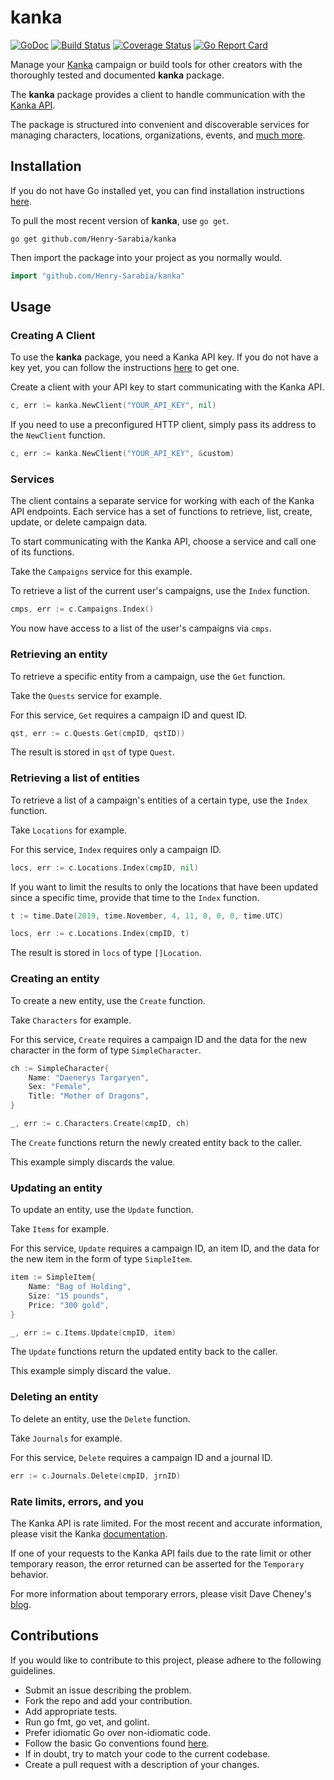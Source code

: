 # kanka 

[![GoDoc](https://godoc.org/github.com/Henry-Sarabia/kanka?status.svg)](https://godoc.org/github.com/Henry-Sarabia/kanka) [![Build Status](https://travis-ci.com/Henry-Sarabia/kanka.svg?branch=master)](https://travis-ci.com/Henry-Sarabia/kanka) [![Coverage Status](https://coveralls.io/repos/github/Henry-Sarabia/kanka/badge.svg?branch=master)](https://coveralls.io/github/Henry-Sarabia/kanka?branch=master) [![Go Report Card](https://goreportcard.com/badge/github.com/Henry-Sarabia/kanka)](https://goreportcard.com/report/github.com/Henry-Sarabia/kanka)

Manage your [Kanka](https://kanka.io/en-US) campaign or build tools for other
creators with the thoroughly tested and documented **kanka** package.

The **kanka** package provides a client to handle communication with the
[Kanka API](https://kanka.io/en-US/docs/1.0). 

The package is structured into convenient and discoverable services for 
managing characters, locations, organizations, events, and 
[much more](https://kanka.io/en-US/features).


## Installation

If you do not have Go installed yet, you can find installation instructions 
[here](https://golang.org/doc/install).

To pull the most recent version of **kanka**, use `go get`.

```
go get github.com/Henry-Sarabia/kanka
```

Then import the package into your project as you normally would.

```go
import "github.com/Henry-Sarabia/kanka"
```

## Usage

### Creating A Client

To use the **kanka** package, you need a Kanka API key. If you do not have a key
yet, you can follow the instructions [here](https://kanka.io/en-US/docs/1.0/setup)
to get one.

Create a client with your API key to start communicating with the Kanka API.

```go
c, err := kanka.NewClient("YOUR_API_KEY", nil)
```

If you need to use a preconfigured HTTP client, simply pass its address to the
`NewClient` function.

```go
c, err := kanka.NewClient("YOUR_API_KEY", &custom)
```

### Services

The client contains a separate service for working with each of the Kanka API
endpoints. Each service has a set of functions to retrieve, list, create, update,
or delete campaign data.

To start communicating with the Kanka API, choose a service and call one of its
functions. 

Take the `Campaigns` service for this example. 

To retrieve a list of the current user's campaigns, use the `Index` function.

```go
cmps, err := c.Campaigns.Index()
```
You now have access to a list of the user's campaigns via `cmps`.

### Retrieving an entity

To retrieve a specific entity from a campaign, use the `Get` function.

Take the `Quests` service for example. 

For this service, `Get` requires a campaign ID and quest ID.

```go
qst, err := c.Quests.Get(cmpID, qstID))
```

The result is stored in `qst` of type `Quest`. 

### Retrieving a list of entities

To retrieve a list of a campaign's entities of a certain type, use the `Index` function.

Take `Locations` for example.

For this service, `Index` requires only a campaign ID.

```go
locs, err := c.Locations.Index(cmpID, nil)
```

If you want to limit the results to only the locations that have been updated
since a specific time, provide that time to the `Index` function.

```go
t := time.Date(2019, time.November, 4, 11, 0, 0, 0, time.UTC)

locs, err := c.Locations.Index(cmpID, t)
```
The result is stored in `locs` of type `[]Location`.


### Creating an entity

To create a new entity, use the `Create` function.

Take `Characters` for example.

For this service, `Create` requires a campaign ID and the data for the new 
character in the form of type `SimpleCharacter`.

```go
ch := SimpleCharacter{
    Name: "Daenerys Targaryen",
    Sex: "Female",
    Title: "Mother of Dragons",
}

_, err := c.Characters.Create(cmpID, ch)
```
The `Create` functions return the newly created entity back to the caller.

This example simply discards the value.

### Updating an entity

To update an entity, use the `Update` function.

Take `Items` for example.

For this service, `Update` requires a campaign ID, an item ID, and the data for
the new item in the form of type `SimpleItem`.

```go
item := SimpleItem{
    Name: "Bag of Holding",
    Size: "15 pounds",
    Price: "300 gold",
}

_, err := c.Items.Update(cmpID, item)
```
The `Update` functions return the updated entity back to the caller.

This example simply discard the value.


### Deleting an entity

To delete an entity, use the `Delete` function.

Take `Journals` for example.

For this service, `Delete` requires a campaign ID and a journal ID.

```go
err := c.Journals.Delete(cmpID, jrnID)
```

### Rate limits, errors, and you

The Kanka API is rate limited. For the most recent and accurate information,
please visit the Kanka [documentation](https://kanka.io/en-US/docs/1.0/setup#endpoints). 

If one of your requests to the Kanka API fails due to the rate limit or other temporary reason,
the error returned can be asserted for the `Temporary` behavior.

For more information about temporary errors, please visit Dave Cheney's
[blog](https://dave.cheney.net/2016/04/27/dont-just-check-errors-handle-them-gracefully).

## Contributions

If you would like to contribute to this project, please adhere to the following
guidelines.

* Submit an issue describing the problem.
* Fork the repo and add your contribution.
* Add appropriate tests.
* Run go fmt, go vet, and golint.
* Prefer idiomatic Go over non-idiomatic code.
* Follow the basic Go conventions found [here](https://github.com/golang/go/wiki/CodeReviewComments).
* If in doubt, try to match your code to the current codebase.
* Create a pull request with a description of your changes.


